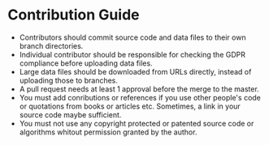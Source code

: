 # Contribution Guide
- Contributors should commit source code and data files to their own branch directories.
- Individual contributor should be responsible for checking the GDPR compliance before uploading data files.
- Large data files should be downloaded from URLs directly, instead of uploading those to branches.
- A pull request needs at least 1 approval before the merge to the master.
- You must add conributions or references if you use other people's code or quotations from books or articles etc. 
Sometimes, a link in your source code maybe sufficient.
- You must not use any copyright protected or patented source code or algorithms whitout permission granted by the author.


